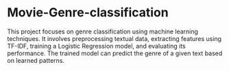 # Movie-Genre-classification
This project focuses on genre classification using machine learning techniques. It involves preprocessing textual data, extracting features using TF-IDF, training a Logistic Regression model, and evaluating its performance. The trained model can predict the genre of a given text based on learned patterns.
